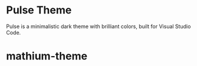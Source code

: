 # Pulse Theme

Pulse is a minimalistic dark theme with brilliant colors, built for Visual Studio Code.
# mathium-theme
